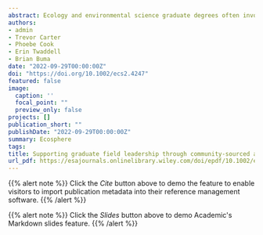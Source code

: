 ```yaml
---
abstract: Ecology and environmental science graduate degrees often involve fieldwork, frequently led by the graduate student. Few formal resources exist to support graduate students in successfully planning and implementing a data collection field campaign, even though this experience may be fundamental to completing a graduate degree. Graduate fieldwork requires leading and managing a team, often in unique circumstances (including long hours, remote regions, etc.), and therefore can be challenging even for those with previous leadership or field experience. Our objectives were to (1) collect general advice for graduate students on leading fieldwork safely and effectively, (2) solicit specific suggestions on resources and actions to take before, during, and after the field season, and (3) develop a series of recommendations for labs, departments, and universities to better prepare and support their students. We developed a survey to solicit community input and distributed it widely to the ecological sciences community via email LISTSERVs and social media. Here, we present results from the survey responses, including a summary of the perceived challenges that graduate students face while leading their own fieldwork, suggestions for how to prepare and complete fieldwork successfully, and a compilation of resources. Graduate field leaders can improve success via clear communication, risk assessment and procedural planning implemented before, during, and after the field season. Labs, principal investigators, departments, and professional societies can support graduate field leaders by formalizing institutional resources, financial support, and incentivizing skill development. Field leadership is a critical skill to develop during graduate education, and contributes to the success, retention, and advancement of researchers in the natural sciences.
authors:
- admin
- Trevor Carter
- Phoebe Cook
- Erin Twaddell
- Brian Buma
date: "2022-09-29T00:00:00Z"
doi: "https://doi.org/10.1002/ecs2.4247"
featured: false
image:
  caption: ''
  focal_point: ""
  preview_only: false
projects: []
publication_short: ""
publishDate: "2022-09-29T00:00:00Z"
summary: Ecosphere
tags:
title: Supporting graduate field leadership through community-sourced advice, action, and policy
url_pdf: https://esajournals.onlinelibrary.wiley.com/doi/epdf/10.1002/ecs2.4247
---
```


{{% alert note %}}
Click the *Cite* button above to demo the feature to enable visitors to import publication metadata into their reference management software.
{{% /alert %}}

{{% alert note %}}
Click the *Slides* button above to demo Academic's Markdown slides feature.
{{% /alert %}}
